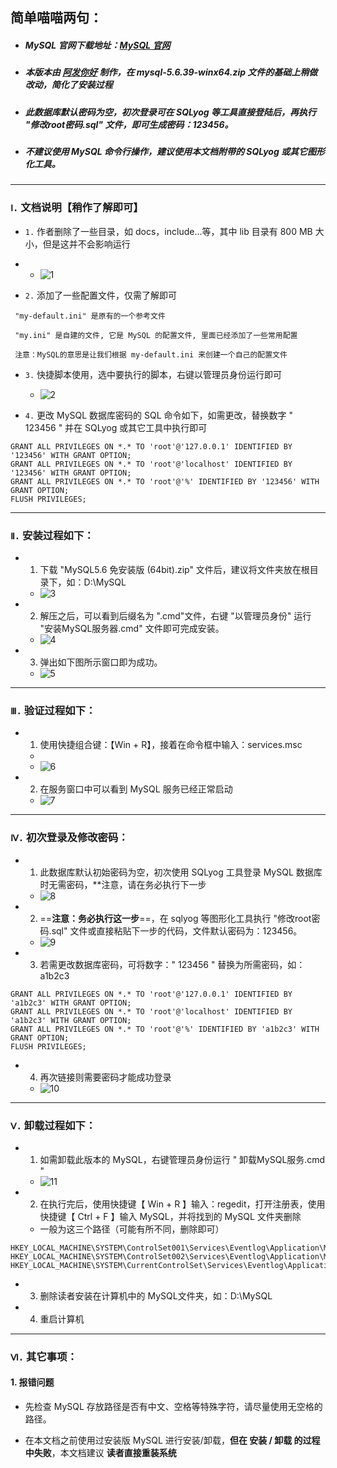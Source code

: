 ## 简单喵喵两句：

+ ##### MySQL 官网下载地址：[MySQL 官网](https://downloads.mysql.com/archives/installer/)

+ ##### 本版本由 [阿发你好](https://www.afanihao.cn) 制作，在 mysql-5.6.39-winx64.zip 文件的基础上稍做改动，简化了安装过程

+ ##### 此数据库默认密码为空，初次登录可在 SQLyog 等工具直接登陆后，再执行 "修改root密码.sql" 文件，即可生成密码：123456。

+ ##### 不建议使用 MySQL 命令行操作，建议使用本文档附带的 SQLyog 或其它图形化工具。


---


### `Ⅰ.` 文档说明【稍作了解即可】


+ `1.`  作者删除了一些目录，如 docs，include...等，其中 lib 目录有 800 MB 大小，但是这并不会影响运行
+ 
	+ ![1](https://user-images.githubusercontent.com/95027227/219433054-fcfb53ef-4619-4e77-834a-25ee1ec1d963.png)


+ `2.` 添加了一些配置文件，仅需了解即可

~~~
 "my-default.ini" 是原有的一个参考文件
 
 "my.ini" 是自建的文件, 它是 MySQL 的配置文件, 里面已经添加了一些常用配置
 
 注意：MySQL的意思是让我们根据 my-default.ini 来创建一个自己的配置文件
~~~


+ `3.` 快捷脚本使用，选中要执行的脚本，右键以管理员身份运行即可

	+ ![2](https://user-images.githubusercontent.com/95027227/219433060-d487cdf1-ee54-40be-95b8-62c9ec105a13.png)


+ `4.` 更改 MySQL 数据库密码的 SQL 命令如下，如需更改，替换数字 " 123456 " 并在 SQLyog 或其它工具中执行即可

```
GRANT ALL PRIVILEGES ON *.* TO 'root'@'127.0.0.1' IDENTIFIED BY '123456' WITH GRANT OPTION;
GRANT ALL PRIVILEGES ON *.* TO 'root'@'localhost' IDENTIFIED BY '123456' WITH GRANT OPTION;
GRANT ALL PRIVILEGES ON *.* TO 'root'@'%' IDENTIFIED BY '123456' WITH GRANT OPTION;
FLUSH PRIVILEGES;
```


***


### `Ⅱ.` 安装过程如下：


+ 1. 下载 "MySQL5.6 免安装版 (64bit).zip" 文件后，建议将文件夹放在根目录下，如：D:\\MySQL

	+ ![3](https://user-images.githubusercontent.com/95027227/219433065-68756039-4fea-41af-bb32-93be7789ab68.png)


+ 2. 解压之后，可以看到后缀名为 ".cmd"文件，右键 "以管理员身份" 运行 "安装MySQL服务器.cmd" 文件即可完成安装。

	+ ![4](https://user-images.githubusercontent.com/95027227/219433076-237b983b-d2af-4c16-8eac-eff53fba6092.png)

+ 3. 弹出如下图所示窗口即为成功。

	+ ![5](https://user-images.githubusercontent.com/95027227/219433083-4576b1a7-c88f-4f4a-908c-8155225c23e1.png)


***

### `Ⅲ.` 验证过程如下：

+ 1. 使用快捷组合键：【Win + R】，接着在命令框中输入：services.msc
	+ 
	+ ![6](https://user-images.githubusercontent.com/95027227/219433090-f02cb5e3-573a-4a08-89af-17876fd16470.png)

+ 2. 在服务窗口中可以看到 MySQL 服务已经正常启动

	+ ![7](https://user-images.githubusercontent.com/95027227/219433097-3a6345e2-f250-4a13-884b-a820797765e0.png)

***

### `Ⅳ.` 初次登录及修改密码：

+ 1. 此数据库默认初始密码为空，初次使用 SQLyog 工具登录 MySQL 数据库时无需密码，**注意，请在务必执行下一步
 
	+ ![8](https://user-images.githubusercontent.com/95027227/219433100-efada4ec-d381-4e97-91ef-330fedf064fd.png)


+ 2. ==**注意：务必执行这一步**==，在 sqlyog 等图形化工具执行 "修改root密码.sql" 文件或直接粘贴下一步的代码，文件默认密码为：123456。

	+ ![9](https://user-images.githubusercontent.com/95027227/219433106-1cb20392-8e0f-48cf-8a5a-0d301f0da08c.png)


+ 3. 若需更改数据库密码，可将数字：" 123456 " 替换为所需密码，如：a1b2c3

```
GRANT ALL PRIVILEGES ON *.* TO 'root'@'127.0.0.1' IDENTIFIED BY 'a1b2c3' WITH GRANT OPTION;
GRANT ALL PRIVILEGES ON *.* TO 'root'@'localhost' IDENTIFIED BY 'a1b2c3' WITH GRANT OPTION;
GRANT ALL PRIVILEGES ON *.* TO 'root'@'%' IDENTIFIED BY 'a1b2c3' WITH GRANT OPTION;
FLUSH PRIVILEGES;
```


+ 4. 再次链接则需要密码才能成功登录

	+ ![10](https://user-images.githubusercontent.com/95027227/219433110-00de58e6-6a3b-462e-b2db-18dc18ea36e0.png)

***

### `Ⅴ.` 卸载过程如下：


+ 1. 如需卸载此版本的 MySQL，右键管理员身份运行 " 卸载MySQL服务.cmd "

	+ ![11](https://user-images.githubusercontent.com/95027227/219433115-7592e937-6b5b-4993-8eaa-092fe704de2f.png)


+ 2. 在执行完后，使用快捷键【 Win + R 】输入：regedit，打开注册表，使用快捷键【 Ctrl + F 】输入 MySQL，并将找到的 MySQL 文件夹删除

	+ 一般为这三个路径（可能有所不同，删除即可）

```
HKEY_LOCAL_MACHINE\SYSTEM\ControlSet001\Services\Eventlog\Application\MySQL
HKEY_LOCAL_MACHINE\SYSTEM\ControlSet002\Services\Eventlog\Application\MySQL
HKEY_LOCAL_MACHINE\SYSTEM\CurrentControlSet\Services\Eventlog\Application\MySQL
```

+ 3. 删除读者安装在计算机中的 MySQL文件夹，如：D:\\MySQL

+ 4. 重启计算机

***

### `Ⅵ.` 其它事项：


#### 1. 报错问题

+ 先检查 MySQL 存放路径是否有中文、空格等特殊字符，请尽量使用无空格的路径。

+ 在本文档之前使用过安装版 MySQL 进行安装/卸载，**但在 安装 / 卸载 的过程中失败**，本文档建议 **读者直接重装系统**
